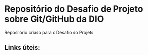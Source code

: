 # Repositório do Desafio de Projeto sobre Git/GitHub da DIO
Repositório criado para o Desafio do Projeto


## Links úteis:
